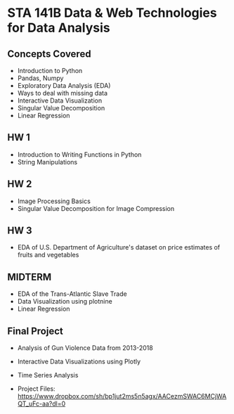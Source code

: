 # STA 141B Data & Web Technologies for Data Analysis

## Concepts Covered
* Introduction to Python
* Pandas, Numpy
* Exploratory Data Analysis (EDA)
* Ways to deal with missing data
* Interactive Data Visualization
* Singular Value Decomposition
* Linear Regression


## HW 1
* Introduction to Writing Functions in Python
* String Manipulations


## HW 2
* Image Processing Basics
* Singular Value Decomposition for Image Compression 


## HW 3
* EDA of U.S. Department of Agriculture's dataset on price estimates of fruits and vegetables


## MIDTERM
* EDA of the Trans-Atlantic Slave Trade
* Data Visualization using plotnine
* Linear Regression


## Final Project
* Analysis of Gun Violence Data from 2013-2018
* Interactive Data Visualizations using Plotly
* Time Series Analysis

* Project Files: https://www.dropbox.com/sh/bp1jut2ms5n5agx/AACezmSWAC6MCjWAQT_uFc-aa?dl=0
